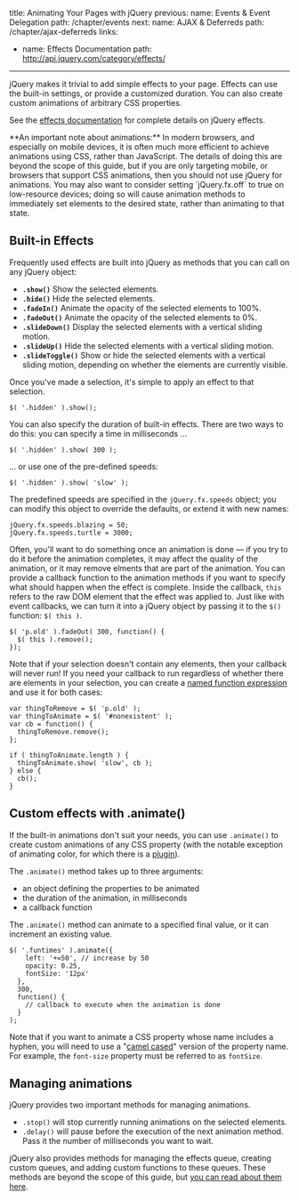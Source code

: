 title: Animating Your Pages with jQuery
previous:
  name: Events & Event Delegation
  path: /chapter/events
next:
  name: AJAX & Deferreds
  path: /chapter/ajax-deferreds
links:
  - name: Effects Documentation
    path: http://api.jquery.com/category/effects/
---

jQuery makes it trivial to add simple effects to your page. Effects can use the
built-in settings, or provide a customized duration. You can also create custom
animations of arbitrary CSS properties.

See the [effects documentation](http://api.jquery.com/category/effects/) for
complete details on jQuery effects.

<div class="alert alert-info">**An important note about animations:** In modern
browsers, and especially on mobile devices, it is often much more efficient to
achieve animations using CSS, rather than JavaScript. The details of doing this
are beyond the scope of this guide, but if you are only targeting mobile, or
browsers that support CSS animations, then you should not use jQuery for
animations. You may also want to consider setting `jQuery.fx.off` to true on
low-resource devices; doing so will cause animation methods to immediately set
elements to the desired state, rather than animating to that state.</div>

## Built-in Effects

Frequently used effects are built into jQuery as methods that you can call on
any jQuery object:

- **`.show()`** Show the selected elements.
- **`.hide()`** Hide the selected elements.
- **`.fadeIn()`** Animate the opacity of the selected elements to 100%.
- **`.fadeOut()`** Animate the opacity of the selected elements to 0%.
- **`.slideDown()`** Display the selected elements with a vertical sliding
  motion.
- **`.slideUp()`** Hide the selected elements with a vertical sliding motion.
- **`.slideToggle()`** Show or hide the selected elements with a vertical
  sliding motion, depending on whether the elements are currently visible.

Once you've made a selection, it's simple to apply an effect to that selection.

    $( '.hidden' ).show();

You can also specify the duration of built-in effects. There are two ways to do
this: you can specify a time in milliseconds ...

    $( '.hidden' ).show( 300 );

... or use one of the pre-defined speeds:

    $( '.hidden' ).show( 'slow' );

The predefined speeds are specified in the `jQuery.fx.speeds` object; you can
modify this object to override the defaults, or extend it with new names:

    jQuery.fx.speeds.blazing = 50;
    jQuery.fx.speeds.turtle = 3000;

Often, you'll want to do something once an animation is done — if you try to do
it before the animation completes, it may affect the quality of the animation,
or it may remove elments that are part of the animation. You can provide a
callback function to the animation methods if you want to specify what should
happen when the effect is complete. Inside the callback, `this` refers to the
raw DOM element that the effect was applied to. Just like with event callbacks,
we can turn it into a jQuery object by passing it to the `$()` function:
`$( this )`.

    $( 'p.old' ).fadeOut( 300, function() {
      $( this ).remove();
    });

Note that if your selection doesn't contain any elements, then your callback
will never run! If you need your callback to run regardless of whether there
are elements in your selection, you can create a [named function
expression](http://kangax.github.com/nfe/) and use it for both cases:

    var thingToRemove = $( 'p.old' );
    var thingToAnimate = $( '#nonexistent' );
    var cb = function() {
      thingToRemove.remove();
    };

    if ( thingToAnimate.length ) {
      thingToAnimate.show( 'slow', cb );
    } else {
      cb();
    }

## Custom effects with .animate()

If the built-in animations don't suit your needs, you can use `.animate()` to
create custom animations of any CSS property (with the notable exception of
animating color, for which there is a
[plugin](https://github.com/jquery/jquery-color/)).

The `.animate()` method takes up to three arguments:

- an object defining the properties to be animated
- the duration of the animation, in milliseconds
- a callback function

The `.animate()` method can animate to a specified final value, or it can
increment an existing value.

    $( '.funtimes' ).animate({
        left: '+=50', // increase by 50
        opacity: 0.25,
        fontSize: '12px'
      },
      300,
      function() {
        // callback to execute when the animation is done
      }
    );

Note that if you want to animate a CSS property whose name includes a hyphen,
you will need to use a "[camel cased](http://en.wikipedia.org/wiki/CamelCase)"
version of the property name. For example, the `font-size` property must be
referred to as `fontSize`.

## Managing animations

jQuery provides two important methods for managing animations.

- `.stop()` will stop currently running animations on the selected elements.
- `.delay()` will pause before the execution of the next animation method. Pass
  it the number of milliseconds you want to wait.

jQuery also provides methods for managing the effects queue, creating custom
queues, and adding custom functions to these queues. These methods are beyond
the scope of this guide, but [you can read about them
here](http://api.jquery.com/category/effects/).
